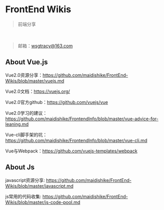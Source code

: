 # FrontEnd Wikis
> 前端分享

　
> 邮箱：wsgtracy@163.com

## About Vue.js

Vue2.0资源分享：https://github.com/maidishike/FrontEnd-Wikis/blob/master/vuejs.md

Vue2.0文档：https://vuejs.org/

Vue2.0官方github：https://github.com/vuejs/vue

Vue2.0学习的建议：https://github.com/maidishike/FrontendInfo/blob/master/vue-advice-for-leaning.md

Vue-cli脚手架的坑：https://github.com/maidishike/FrontendInfo/blob/master/vue-cli.md

Vue与Webpack：https://github.com/vuejs-templates/webpack

## About Js

javascript资源分享: https://github.com/maidishike/FrontEnd-Wikis/blob/master/javascript.md

js常用的代码收集: https://github.com/maidishike/FrontEnd-Wikis/blob/master/js-code-pool.md
